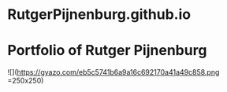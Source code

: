 # RutgerPijnenburg.github.io
Portfolio of Rutger Pijnenburg
======
![](https://gyazo.com/eb5c5741b6a9a16c692170a41a49c858.png =250x250)
